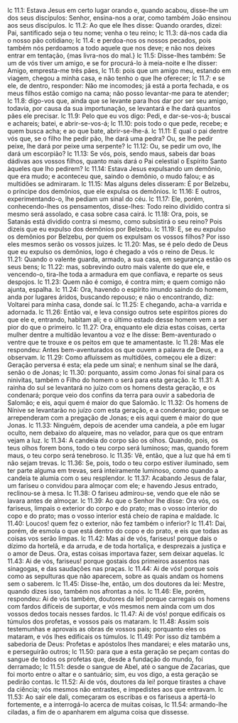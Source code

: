 lc 11.1: Estava Jesus em certo lugar orando e, quando acabou, disse-lhe um dos seus discípulos: Senhor, ensina-nos a orar, como também João ensinou aos seus discípulos.
lc 11.2: Ao que ele lhes disse: Quando orardes, dizei: Pai, santificado seja o teu nome; venha o teu reino;
lc 11.3: dá-nos cada dia o nosso pão cotidiano;
lc 11.4: e perdoa-nos os nossos pecados, pois também nós perdoamos a todo aquele que nos deve; e não nos deixes entrar em tentação, {mas livra-nos do mal.}
lc 11.5: Disse-lhes também: Se um de vós tiver um amigo, e se for procurá-lo à meia-noite e lhe disser: Amigo, empresta-me três pães,
lc 11.6: pois que um amigo meu, estando em viagem, chegou a minha casa, e não tenho o que lhe oferecer;
lc 11.7: e se ele, de dentro, responder: Não me incomodes; já está a porta fechada, e os meus filhos estão comigo na cama; não posso levantar-me para te atender;
lc 11.8: digo-vos que, ainda que se levante para lhos dar por ser seu amigo, todavia, por causa da sua importunação, se levantará e lhe dará quantos pães ele precisar.
lc 11.9: Pelo que eu vos digo: Pedi, e dar-se-vos-á; buscai e achareis; batei, e abrir-se-vos-á;
lc 11.10: pois todo o que pede, recebe; e quem busca acha; e ao que bate, abrir-se-lhe-á.
lc 11.11: E qual o pai dentre vós que, se o filho lhe pedir pão, lhe dará uma pedra? Ou, se lhe pedir peixe, lhe dará por peixe uma serpente?
lc 11.12: Ou, se pedir um ovo, lhe dará um escorpião?
lc 11.13: Se vós, pois, sendo maus, sabeis dar boas dádivas aos vossos filhos, quanto mais dará o Pai celestial o Espírito Santo àqueles que lho pedirem?
lc 11.14: Estava Jesus expulsando um demônio, que era mudo; e aconteceu que, saindo o demônio, o mudo falou; e as multidões se admiraram.
lc 11.15: Mas alguns deles disseram: É por Belzebu, o príncipe dos demônios, que ele expulsa os demônios.
lc 11.16: E outros, experimentando-o, lhe pediam um sinal do céu.
lc 11.17: Ele, porém, conhecendo-lhes os pensamentos, disse-lhes: Todo reino dividido contra si mesmo será assolado, e casa sobre casa cairá.
lc 11.18: Ora, pois, se Satanás está dividido contra si mesmo, como subsistirá o seu reino? Pois dizeis que eu expulso dos demônios por Belzebu.
lc 11.19: E, se eu expulso os demônios por Belzebu, por quem os expulsam os vossos filhos? Por isso eles mesmos serão os vossos juizes.
lc 11.20: Mas, se é pelo dedo de Deus que eu expulso os demônios, logo é chegado a vós o reino de Deus.
lc 11.21: Quando o valente guarda, armado, a sua casa, em segurança estão os seus bens;
lc 11.22: mas, sobrevindo outro mais valente do que ele, e vencendo-o, tira-lhe toda a armadura em que confiava, e reparte os seus despojos.
lc 11.23: Quem não é comigo, é contra mim; e quem comigo não ajunta, espalha.
lc 11.24: Ora, havendo o espírito imundo saindo do homem, anda por lugares áridos, buscando repouso; e não o encontrando, diz: Voltarei para minha casa, donde saí.
lc 11.25: E chegando, acha-a varrida e adornada.
lc 11.26: Então vai, e leva consigo outros sete espíritos piores do que ele e, entrando, habitam ali; e o último estado desse homem vem a ser pior do que o primeiro.
lc 11.27: Ora, enquanto ele dizia estas coisas, certa mulher dentre a multidão levantou a voz e lhe disse: Bem-aventurado o ventre que te trouxe e os peitos em que te amamentaste.
lc 11.28: Mas ele respondeu: Antes bem-aventurados os que ouvem a palavra de Deus, e a observam.
lc 11.29: Como afluíssem as multidões, começou ele a dizer: Geração perversa é esta; ela pede um sinal; e nenhum sinal se lhe dará, senão o de Jonas;
lc 11.30: porquanto, assim como Jonas foi sinal para os ninivitas, também o Filho do homem o será para esta geração.
lc 11.31: A rainha do sul se levantará no juízo com os homens desta geração, e os condenará; porque veio dos confins da terra para ouvir a sabedoria de Salomão; e eis, aqui quem é maior do que Salomão.
lc 11.32: Os homens de Nínive se levantarão no juízo com esta geração, e a condenarão; porque se arrependeram com a pregação de Jonas; e eis aqui quem é maior do que Jonas.
lc 11.33: Ninguém, depois de acender uma candeia, a põe em lugar oculto, nem debaixo do alqueire, mas no velador, para que os que entram vejam a luz.
lc 11.34: A candeia do corpo são os olhos. Quando, pois, os teus olhos forem bons, todo o teu corpo será luminoso; mas, quando forem maus, o teu corpo será tenebroso.
lc 11.35: Vê, então, que a luz que há em ti não sejam trevas.
lc 11.36: Se, pois, todo o teu corpo estiver iluminado, sem ter parte alguma em trevas, será inteiramente luminoso, como quando a candeia te alumia com o seu resplendor.
lc 11.37: Acabando Jesus de falar, um fariseu o convidou para almoçar com ele; e havendo Jesus entrado, reclinou-se à mesa.
lc 11.38: O fariseu admirou-se, vendo que ele não se lavara antes de almoçar.
lc 11.39: Ao que o Senhor lhe disse: Ora vós, os fariseus, limpais o exterior do corpo e do prato; mas o vosso interior do copo e do prato; mas o vosso interior está cheio de rapina e maldade.
lc 11.40: Loucos! quem fez o exterior, não fez também o inferior?
lc 11.41: Dai, porém, de esmola o que está dentro do copo e do prato, e eis que todas as coisas vos serão limpas.
lc 11.42: Mas ai de vós, fariseus! porque dais o dízimo da hortelã, e da arruda, e de toda hortaliça, e desprezais a justiça e o amor de Deus. Ora, estas coisas importava fazer, sem deixar aquelas.
lc 11.43: Ai de vós, fariseus! porque gostais dos primeiros assentos nas sinagogas, e das saudações nas praças.
lc 11.44: Ai de vós! porque sois como as sepulturas que não aparecem, sobre as quais andam os homens sem o saberem.
lc 11.45: Disse-lhe, então, um dos doutores da lei: Mestre, quando dizes isso, também nos afrontas a nós.
lc 11.46: Ele, porém, respondeu: Ai de vós também, doutores da lei! porque carregais os homens com fardos difíceis de suportar, e vós mesmos nem ainda com um dos vossos dedos tocais nesses fardos.
lc 11.47: Ai de vós! porque edificais os túmulos dos profetas, e vossos pais os mataram.
lc 11.48: Assim sois testemunhas e aprovais as obras de vossos pais; porquanto eles os mataram, e vós lhes edificais os túmulos.
lc 11.49: Por isso diz também a sabedoria de Deus: Profetas e apóstolos lhes mandarei; e eles matarão uns, e perseguirão outros;
lc 11.50: para que a esta geração se peçam contas do sangue de todos os profetas que, desde a fundação do mundo, foi derramado;
lc 11.51: desde o sangue de Abel, até o sangue de Zacarias, que foi morto entre o altar e o santuário; sim, eu vos digo, a esta geração se pedirão contas.
lc 11.52: Ai de vós, doutores da lei! porque tirastes a chave da ciência; vós mesmos não entrastes, e impedistes aos que entravam.
lc 11.53: Ao sair ele dali, começaram os escribas e os fariseus a apertá-lo fortemente, e a interrogá-lo acerca de muitas coisas,
lc 11.54: armando-lhe ciladas, a fim de o apanharem em alguma coisa que dissesse.
